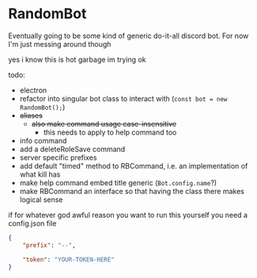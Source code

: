 # RandomBot

Eventually going to be some kind of generic do-it-all discord bot. For now I'm just messing around though



yes i know this is hot garbage
im trying ok

todo:
- electron
- refactor into singular bot class to interact with (`const bot = new RandomBot();`)
- ~~aliases~~
	- ~~also make command usage case-insensitive~~
		- this needs to apply to help command too
- info command
- add a deleteRoleSave command
- server specific prefixes
- add default "timed" method to RBCommand, i.e. an implementation of what kill has
- make help command embed title generic (`Bot.config.name`?)
- make RBCommand an interface so that having the class there makes logical sense





if for whatever god awful reason you want to run this yourself you need a config.json file
```json
{
	"prefix": "--",

	"token": "YOUR-TOKEN-HERE"
}
```
